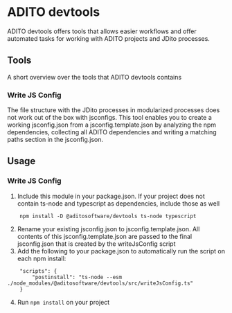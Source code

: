 # ADITO devtools

ADITO devtools offers tools that allows easier workflows and offer automated tasks for working with ADITO projects and JDito processes.

## Tools

A short overview over the tools that ADITO devtools contains

### Write JS Config

The file structure with the JDito processes in modularized processes does not work out of the box with jsconfigs. This tool enables you to create a working jsconfig.json from a jsconfig.template.json by analyzing the npm dependencies, collecting all ADITO dependencies and writing a matching paths section in the jsconfig.json. 

## Usage

### Write JS Config

1. Include this module in your package.json. If your project does not contain ts-node and typescript as dependencies, include those as well
```
    npm install -D @aditosoftware/devtools ts-node typescript
```
2. Rename your existing jsconfig.json to jsconfig.template.json. All contents of this jsconfig.template.json are passed to the final jsconfig.json that is created by the writeJsConfig script
3. Add the following to your package.json to automatically run the script on each npm install:
```
    "scripts": {
        "postinstall": "ts-node --esm ./node_modules/@aditosoftware/devtools/src/writeJsConfig.ts"
    }
```
4. Run ``` npm install ``` on your project
